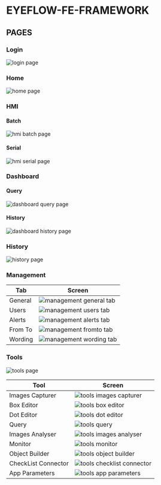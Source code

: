 # EYEFLOW-FE-FRAMEWORK

## PAGES

### Login

![login page](imagesDocumentation/login.png "login page")


### Home

![home page](imagesDocumentation/home.png "home page")

### HMI

#### Batch
![hmi batch page](imagesDocumentation/hmiBatch.png "hmi batch page")


#### Serial
![hmi serial page](imagesDocumentation/hmiSerial.png "hmi serial page")


### Dashboard

#### Query
![dashboard query page](imagesDocumentation/dashboardQuery.png "dashboard query page")

#### History
![dashboard history page](imagesDocumentation/dashboardHistory.png "dashboard history page")

### History

![history page](imagesDocumentation/history.png "history page")

### Management

| Tab  | Screen  |
|---|---|
| General  | ![management general tab](imagesDocumentation/management_general.png "management general tab")  |  
| Users  | ![management users tab](imagesDocumentation/management_users.png "management users tab")  |  
| Alerts  | ![management alerts tab](imagesDocumentation/management_alerts.png "management alerts tab")  |  
| From To  | ![management fromto tab](imagesDocumentation/management_fromto.png "management fromto tab")  |  
| Wording  | ![management wording tab](imagesDocumentation/management_wording.png "management wording tab")  |  

### Tools
![tools page](imagesDocumentation/tools.png "tools page")

| Tool  | Screen  |
|---|---|
| Images Capturer  | ![tools images capturer](imagesDocumentation/tools_imagesCapturer.png "tools images capturer")  |  
| Box Editor  | ![tools box editor](imagesDocumentation/tools_boxEditor.png "tools box editor")  |  
| Dot Editor  | ![tools dot editor](imagesDocumentation/tools_dotEditor.png "tools dot editor")  |  
| Query  | ![tools query](imagesDocumentation/tools_query.png "tools query")  |  
| Images Analyser  | ![tools images analyser](imagesDocumentation/tools_imagesAnalyser.png "tools images analyser")  |  
| Monitor  | ![tools monitor](imagesDocumentation/tools_monitor.png "tools monitor")  |  
| Object Builder  | ![tools object builder](imagesDocumentation/tools_objectBuilder.png "tools object builder")  |  
| CheckList Connector  | ![tools checklist connector](imagesDocumentation/tools_checklistConnector.png "tools checklist connector")  |  
| App Parameters  | ![tools app parameters](imagesDocumentation/tools_appParameters.png "tools app parameters")  |  